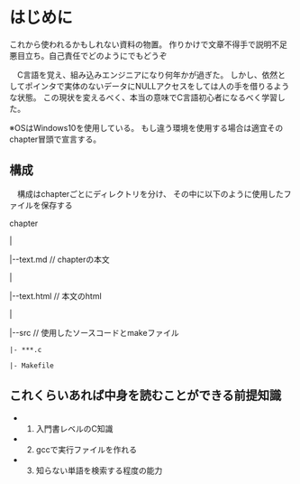 # はじめに
これから使われるかもしれない資料の物置。
作りかけで文章不得手で説明不足悪目立ち。自己責任でどのようにでもどうぞ

　C言語を覚え、組み込みエンジニアになり何年かが過ぎた。
しかし、依然としてポインタで実体のないデータにNULLアクセスをしては人の手を借りるような状態。
この現状を変えるべく、本当の意味でC言語初心者になるべく学習した。

※OSはWindows10を使用している。
もし違う環境を使用する場合は適宜そのchapter冒頭で宣言する。

## 構成
　構成はchapterごとにディレクトリを分け、
その中に以下のように使用したファイルを保存する

chapter

|

|--text.md // chapterの本文

|

|--text.html // 本文のhtml

|

|--src // 使用したソースコードとmakeファイル

	|- ***.c

	|- Makefile

## これくらいあれば中身を読むことができる前提知識
- 1. 入門書レベルのC知識
- 2. gccで実行ファイルを作れる
- 3. 知らない単語を検索する程度の能力
